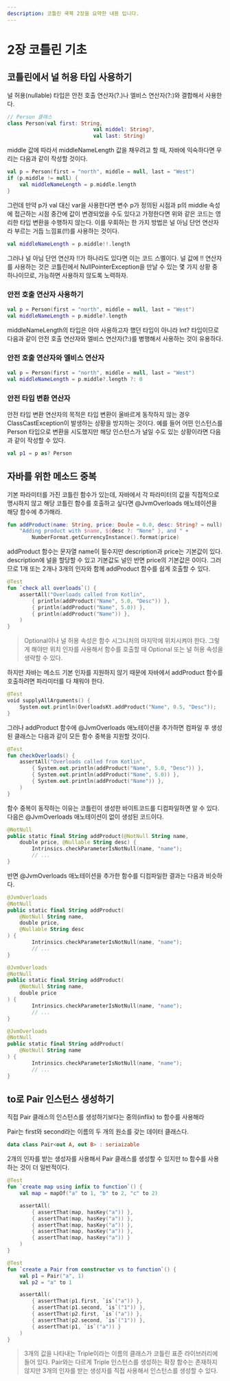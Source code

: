 ```yaml
---
description: 코틀린 쿡북 2장을 요약한 내용 입니다.
---
```


# 2장 코틀린 기초

## 코틀린에서 널 허용 타입 사용하기

널 허용\(nullable\) 타입은 안전 호출 연산자\(?.\)나 엘비스 연산자\(?:\)와 결합해서 사용한다.

```kotlin
// Person 클래스 
class Person(val first: String,
							val middel: String?,
							val last: String)
```

middle 값에 따라서 middleNameLength 값을 채우려고 할 때, 자바에 익숙하다면 우리는 다음과 같이 작성할 것이다.

```kotlin
val p = Person(first = "north", middle = null, last = "West")
if (p.middle != null) {
	val middleNameLength = p.middle.length
}
```

그런데 만약 p가 val 대신 var을 사용한다면 변수 p가 정의된 시점과 p의 middle 속성에 접근하는 시점 중간에 값이 변경되었을 수도 있다고 가정한다면 위와 같은 코드는 영리한 타입 변환을 수행하지 않는다. 이를 우회하는 한 가지 방법은 널 아님 단언 연산자라 부르는 거듭 느낌표\(!!\)를 사용하는 것이다.

```kotlin
val middleNameLength = p.middle!!.length
```

그러나 널 아님 단언 연산자 !!가 하나라도 있다면 이는 코드 스멜이다. 널 값에 !! 연산자를 사용하는 것은 코틀린에서 NullPointerException을 만날 수 있는 몇 가지 상황 중 하나이므로, 가능하면 사용하지 않도록 노력하자.

### 안전 호출 연산자 사용하기

```kotlin
val p = Person(first = "north", middle = null, last = "West")
val middleNameLength = p.middle?.length
```

middleNameLength의 타입은 아마 사용하고자 했던 타입이 아니라 Int? 타입이므로 다음과 같이 안전 호출 연산자와 엘비스 연산자\(?:\)를 병행해서 사용하는 것이 유용하다.

### 안전 호출 연산자와 엘비스 연산자

```kotlin
val p = Person(first = "north", middle = null, last = "West")
val middleNameLength = p.middle?.length ?: 0
```

### 안전 타입 변환 연산자

안전 타입 변환 연산자의 목적은 타입 변환이 올바르게 동작하지 않는 경우 ClassCastException이 발생하는 상황을 방지하는 것이다. 예를 들어 어떤 인스턴스를 Person 타입으로 변환을 시도했지만 해당 인스턴스가 널일 수도 있는 상황이라면 다음과 같이 작성할 수 있다.

```kotlin
val p1 = p as? Person
```

## 자바를 위한 메소드 중복

기본 파라미터를 가진 코틀린 함수가 있는데, 자바에서 각 파라미터의 값을 직접적으로 명시하지 않고 해당 코틀린 함수를 호출하고 싶다면 @JvmOverloads 애노테이션을 해당 함수에 추가해라.

```kotlin
fun addProduct(name: String, price: Doule = 0.0, desc: String? = null) =
	"Adding product with $name, ${desc ?: "None" }, and " + 
		NumberFormat.getCurrencyInstance().format(price)
```

addProduct 함수는 문자열 name이 필수지만 description과 price는 기본값이 있다. description에 널을 할당할 수 있고 기본값도 널인 반면 price의 기본값은 0이다. 그러므로 1개 또는 2개나 3개의 인자와 함께 addProduct 함수를 쉽게 호출할 수 있다.

```kotlin
@Test
fun `check all overloads`() {
	assertAll("Overloads called from Kotlin",
		{ println(addProduct("Name", 5.0, "Desc")) },
		{ println(addProduct("Name", 5.0)) },
		{ println(addProduct("Name")) },
	)
}
```

> Optional이나 널 허용 속성은 함수 시그니처의 마지막에 위치시켜야 한다. 그렇게 해야만 위치 인자를 사용해서 함수를 호출할 때 Optional 또는 널 허용 속성을 생략할 수 있다.

하지만 자바는 메소드 기본 인자를 지원하지 않기 때문에 자바에서 addProduct 함수를 호출하려면 파라미터를 다 채워야 한다.

```kotlin
@Test
void supplyAllArguments() {
	System.out.println(OverloadsKt.addProduct("Name", 0.5, "Desc"));
}
```

그러나 addProduct 함수에 @JvmOverloads 애노테이션을 추가하면 컴파일 후 생성된 클래스는 다음과 같이 모든 함수 중복을 지원할 것이다.

```kotlin
@Test
fun checkOverloads() {
	assertAll("Overloads called from Kotlin",
		{ System.out.println(addProduct("Name", 5.0, "Desc")) },
		{ System.out.println(addProduct("Name", 5.0)) },
		{ System.out.println(addProduct("Name")) },
	)
}
```

함수 중복이 동작하는 이유는 코틀린이 생성한 바이트코드를 디컴파일하면 알 수 있다. 다음은 @JvmOverloads 애노테이션이 없이 생성된 코드이다.

```kotlin
@NotNull
public static final String addProduct(@NotNull String name,
	double price, @Nullable String desc) {
		Intrinsics.checkParameterIsNotNull(name, "name");
		// ...
}
```

반면 @JvmOverloads 애노테이션을 추가한 함수를 디컴파일한 결과는 다음과 비슷하다.

```kotlin
@JvmOverloads
@NotNull
public static final String addProduct(
	@NotNull String name,
	double price, 
	@Nullable String desc
) {
		Intrinsics.checkParameterIsNotNull(name, "name");
		// ...
}

@JvmOverloads
@NotNull
public static final String addProduct(
	@NotNull String name,
	double price
) {
		Intrinsics.checkParameterIsNotNull(name, "name");
		// ...
}

@JvmOverloads
@NotNull
public static final String addProduct(
	@NotNull String name
) {
		Intrinsics.checkParameterIsNotNull(name, "name");
		// ...
}
```

## to로 Pair 인스턴스 생성하기

직접 Pair 클래스의 인스턴스를 생성하기보다는 중의\(inflix\) to 함수를 사용해라

Pair는 first와 second라는 이름의 두 개의 원소를 갖는 데이터 클래스다.

```kotlin
data class Pair<out A, out B> : seriaizable
```

2개의 인자를 받는 생성자를 사용해서 Pair 클래스를 생성할 수 있지만 to 함수를 사용하는 것이 더 일반적이다.

```kotlin
@Test
fun `create map using infix to function`() {
	val map = mapOf("a" to 1, "b" to 2, "c" to 2)

	assertAll(
		{ assertThat(map, hasKey("a")) },
		{ assertThat(map, hasKey("a")) },
		{ assertThat(map, hasKey("a")) },
		{ assertThat(map, hasKey("a")) },		
		{ assertThat(map, hasKey("a")) }
	)
}

@Test
fun `create a Pair from constructor vs to function`() {
	val p1 = Pair("a", 1)
	val p2 = "a" to 1

	assertAll(
		{ assertThat(p1.first, `is`("a")) },
		{ assertThat(p1.second, `is`("1")) },
		{ assertThat(p2.first, `is`("a")) },
		{ assertThat(p2.second, `is`("1")) },		
		{ assertThat(p1, `is`("a")) }
	)
}
```

> 3개의 값을 나타내는 Triple이라는 이름의 클래스가 코틀린 표준 라이브러리에 들어 있다. Pair와는 다르게 Triple 인스턴스를 생성하는 확장 함수는 존재하지 않지만 3개의 인자를 받는 생성자를 직접 사용해서 인스턴스를 생성할 수 있다.

